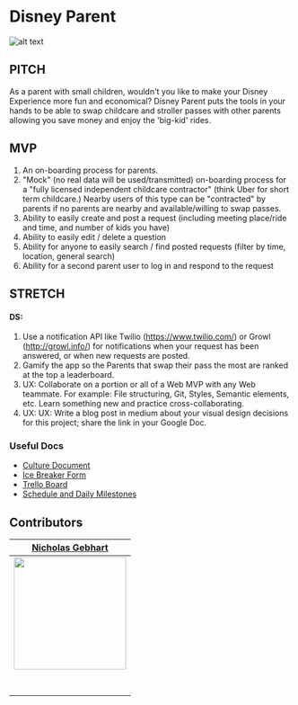 # Disney Parent
![alt text](https://i.ytimg.com/vi/xt6NRs1Ieg4/maxresdefault.jpg "Logo Title Text 1")

## PITCH
As a parent with small children, wouldn't you like to make your Disney Experience more fun and economical?  Disney Parent puts the tools in your hands to be able to swap childcare and stroller passes with other parents allowing you save money and enjoy the 'big-kid' rides.

## MVP
1. An on-boarding process for parents.
 2. "Mock" (no real data will be used/transmitted) on-boarding process for a "fully licensed independent childcare contractor" (think Uber for short term childcare.) Nearby users of this type can be "contracted" by parents if no parents are nearby and available/willing to swap passes. 
 3. Ability to easily create and post a request (including meeting place/ride and time, and number of kids you have)
 4. Ability to easily edit / delete a question
 5. Ability for anyone to easily search / find posted requests (filter by time, location, general search)
 6. Ability for a second parent user to log in and respond to the request
## STRETCH
#### DS:
1. Use a notification API like Twilio (https://www.twilio.com/) or Growl (http://growl.info/) for notifications when your request has been answered, or when new requests are posted.
2. Gamify the app so the Parents that swap their pass the most are ranked at the top a leaderboard.
3. UX: Collaborate on a portion or all of a Web MVP with any Web teammate. For example: File structuring, Git, Styles, Semantic elements, etc. Learn something new and practice cross-collaborating.
4. UX: UX: Write a blog post in medium about your visual design decisions for this project; share the link in your Google Doc.


### Useful Docs
* [Culture Document](https://www.notion.so/Part-Time-Build-Weeks-Culture-Document-e344d84c5f4445709e995ed57b28c24e)
* [Ice Breaker Form](https://airtable.com/shrAdKBPL0cQiN3bv)
* [Trello Board](https://trello.com/b/jJiVlCaR/disney-parent-i)
* [Schedule and Daily Milestones](https://www.notion.so/e47e56b01c7e4aec936ed35dba6667fb?v=dc00394354934504b8fc206c6a98e328)

## Contributors

|                                      [Nicholas Gebhart](https://github.com/gebhartn)                                     | 
| :----------------------------------------------------------------------------------------------------------------------: | 
|      [<img src="https://avatars1.githubusercontent.com/u/52334965?s=460&v=4" width = "200" />](https://github.com/gebhartn)      | 
|      [<img src="https://github.com/favicon.ico" width="15"> ](https://github.com/gebhartn)                 | 
| [ <img src="https://static.licdn.com/sc/h/al2o9zrvru7aqj8e1x2rzsrca" width="15"> ](https://www.linkedin.com/in/nicholas-gebhart-707217194/)        | 
